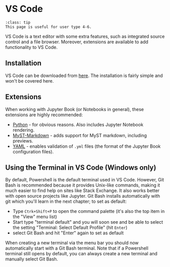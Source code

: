 # VS Code

```{admonition} User types
:class: tip
This page is useful for user type 4-6.
```

VS Code is a text editor with some extra features, such as integrated source control and a file browser. Moreover, extensions are available to add functionality to VS Code.

## Installation

VS Code can be downloaded from [here](https://code.visualstudio.com). The installation is fairly simple and won't be covered here.

## Extensions

When working with Jupyter Book (or Notebooks in general), these extensions are highly recommended:

- [Python](https://marketplace.visualstudio.com/items?itemName=ms-python.python) - for obvious reasons. Also includes Jupyter Notebook rendering.
- [MyST-Markdown](https://marketplace.visualstudio.com/items?itemName=ExecutableBookProject.myst-highlight) - adds support for MyST markdown, including previews.
- [YAML](https://marketplace.visualstudio.com/items?itemName=redhat.vscode-yaml) - enables validation of `.yml` files (the format of the Jupyter Book configuration files).

## Using the Terminal in VS Code (Windows only)

By default, Powershell is the default terminal used in VS Code. However, Git Bash is recommended because it provides Unix-like commands, making it much easier to find help on sites like Stack Exchange. It also works better with open source projects like Jupyter. Git Bash installs automatically with git which you'll learn in the next chapter; to set as default:
* Type `Ctrk+Shift+P` to open the command palette (it's also the top item in the "View" menu list)
* Start type "terminal default" and you will soon see and be able to select the setting "Terminal: Select Default Profile" (hit `Enter`)
* select Git Bash and hit "Enter" again to set as default

When creating a new terminal via the menu bar you should now automatically start with a Git Bash terminal. Note that if a Powershell terminal still opens by default, you can always create a new terminal and manually select Git Bash.